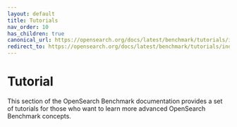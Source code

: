 ```yaml
---
layout: default
title: Tutorials
nav_order: 10
has_children: true
canonical_url: https://opensearch.org/docs/latest/benchmark/tutorials/index/
redirect_to: https://opensearch.org/docs/latest/benchmark/tutorials/index/
---
```


# Tutorial

This section of the OpenSearch Benchmark documentation provides a set of tutorials for those who want to learn more advanced OpenSearch Benchmark concepts.